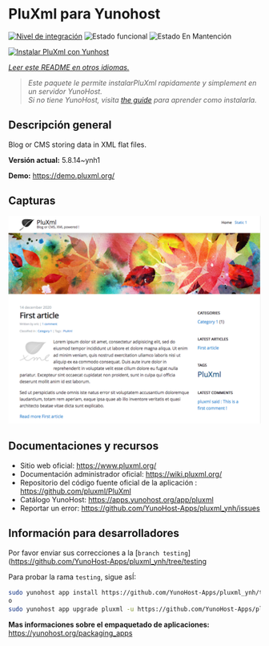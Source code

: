 <!--
Este archivo README esta generado automaticamente<https://github.com/YunoHost/apps/tree/master/tools/readme_generator>
No se debe editar a mano.
-->

# PluXml para Yunohost

[![Nivel de integración](https://dash.yunohost.org/integration/pluxml.svg)](https://dash.yunohost.org/appci/app/pluxml) ![Estado funcional](https://ci-apps.yunohost.org/ci/badges/pluxml.status.svg) ![Estado En Mantención](https://ci-apps.yunohost.org/ci/badges/pluxml.maintain.svg)

[![Instalar PluXml con Yunhost](https://install-app.yunohost.org/install-with-yunohost.svg)](https://install-app.yunohost.org/?app=pluxml)

*[Leer este README en otros idiomas.](./ALL_README.md)*

> *Este paquete le permite instalarPluXml rapidamente y simplement en un servidor YunoHost.*  
> *Si no tiene YunoHost, visita [the guide](https://yunohost.org/install) para aprender como instalarla.*

## Descripción general

Blog or CMS storing data in XML flat files.


**Versión actual:** 5.8.14~ynh1

**Demo:** <https://demo.pluxml.org/>

## Capturas

![Captura de PluXml](./doc/screenshots/screenshot.png)

## Documentaciones y recursos

- Sitio web oficial: <https://www.pluxml.org/>
- Documentación administrador oficial: <https://wiki.pluxml.org/>
- Repositorio del código fuente oficial de la aplicación : <https://github.com/pluxml/PluXml>
- Catálogo YunoHost: <https://apps.yunohost.org/app/pluxml>
- Reportar un error: <https://github.com/YunoHost-Apps/pluxml_ynh/issues>

## Información para desarrolladores

Por favor enviar sus correcciones a la [`branch testing`](https://github.com/YunoHost-Apps/pluxml_ynh/tree/testing

Para probar la rama `testing`, sigue asÍ:

```bash
sudo yunohost app install https://github.com/YunoHost-Apps/pluxml_ynh/tree/testing --debug
o
sudo yunohost app upgrade pluxml -u https://github.com/YunoHost-Apps/pluxml_ynh/tree/testing --debug
```

**Mas informaciones sobre el empaquetado de aplicaciones:** <https://yunohost.org/packaging_apps>
